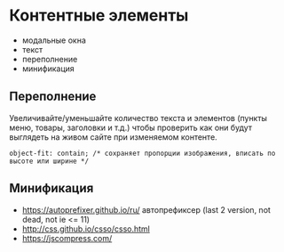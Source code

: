 # Контентные элементы

- модальные окна
- текст
- переполнение
- минификация

## Переполнение
Увеличивайте/уменьшайте количество текста и элементов (пункты меню, товары, заголовки и т.д.) чтобы проверить как они будут выглядеть на живом сайте при изменяемом контенте.

    object-fit: contain; /* сохраняет пропорции изображения, вписать по высоте или ширине */

## Минификация
- https://autoprefixer.github.io/ru/ автопрефиксер (last 2 version, not dead, not ie <= 11)
- http://css.github.io/csso/csso.html
- https://jscompress.com/
    